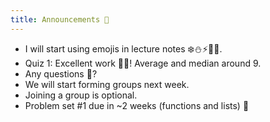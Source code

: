 ```yaml
---
title: Announcements 📣
---
```


- I will start using emojis in lecture notes ❄️⛄⚡🌊🐰.
- Quiz 1: Excellent work 👊👊! Average and median around 9.
- Any questions 🙋?
- We will start forming groups next week.
- Joining a group is optional.
- Problem set #1 due in ~2 weeks (functions and lists) 📆
